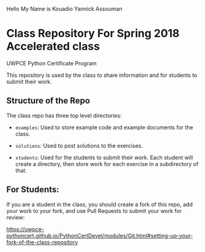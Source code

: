 Hello My Name is Kouadio Yannick Assouman

# Class Repository For Spring 2018 Accelerated class

UWPCE Python Certificate Program

This repository is used by the class to share information and for students to submit their work.

## Structure of the Repo

The class repo has three top level directories:

* `examples`: Used to store example code and example documents for the class.

* `solutions`: Used to post solutions to the exercises.

* `students`: Used for the students to submit their work. Each student will create
a directory, then store work for each exercise in a subdirectory of that.

## For Students:

If you are a student in the class, you should create a fork of this repo, add your work to your fork, and use Pull Requests to submit your work for review:

https://uwpce-pythoncert.github.io/PythonCertDevel/modules/Git.html#setting-up-your-fork-of-the-class-repository

